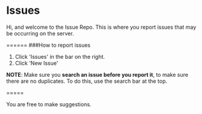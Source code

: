 Issues
======

Hi, and welcome to the Issue Repo. This is where you report issues that may be occurring on the server.


======
###How to report issues

1. Click 'Issues' in the bar on the right.
2. Click 'New Issue'

**NOTE**: Make sure you **search an issue before you report it**, to make sure there are no duplicates. To do this, use the search bar at the top. 

=====

You are free to make suggestions. 



